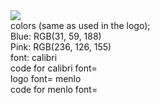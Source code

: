 
<img src=!(https://user-images.githubusercontent.com/78987191/109760700-0396ce80-7ba4-11eb-8d51-894ecd9bbb7a.jpg)>
<br>
colors (same as used in the logo);
<br>
Blue: RGB(31, 59, 188)
<br>
Pink: RGB(236, 126, 155)
<br>
font: calibri 
<br>
code for calibri font=
<br>
logo font= menlo
<br>
code for menlo font= 
